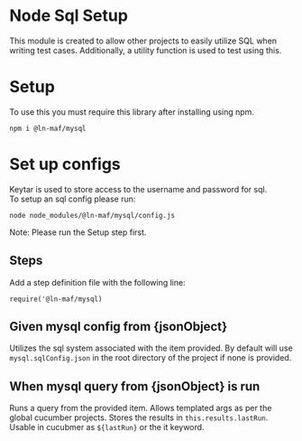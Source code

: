 # Node Sql Setup
This module is created to allow other projects to easily utilize SQL when writing test cases.  Additionally, a utility function is used to test using this.

# Setup

To use this you must require this library after installing using npm.
```
npm i @ln-maf/mysql
```

# Set up configs

Keytar is used to store access to the username and password for sql.  
To setup an sql config please run:
```
node node_modules/@ln-maf/mysql/config.js
```
Note: Please run the Setup step first.


## Steps
Add a step definition file with the following line:
```
require('@ln-maf/mysql)
```

## Given mysql config from {jsonObject}
Utilizes the sql system associated with the item provided.  By default will use `mysql.sqlConfig.json` in the root directory of the project if none is provided.

## When mysql query from {jsonObject} is run
Runs a query from the provided item.  Allows templated args as per the global cucumber projects.  Stores the results in `this.results.lastRun`.  Usable in cucubmer as `${lastRun}` or the it keyword.


